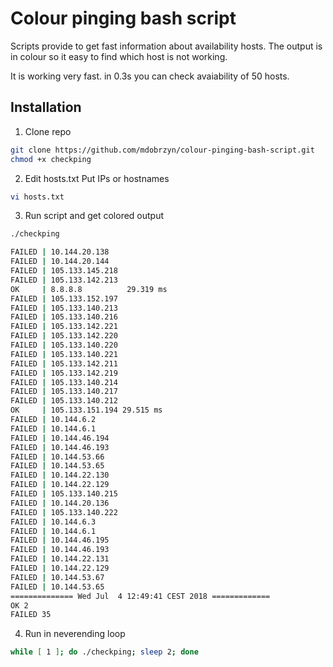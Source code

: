 # Colour pinging bash script

Scripts provide to get fast information about availability hosts.
The output is in colour so it easy to find which host is not working.

It is working very fast. in 0.3s you can check avaiability of 50 hosts.

## Installation

1. Clone repo

```bash
git clone https://github.com/mdobrzyn/colour-pinging-bash-script.git
chmod +x checkping
```

2. Edit hosts.txt Put IPs or hostnames

```bash
vi hosts.txt
```

3. Run script and get colored output

```bash
./checkping

FAILED | 10.144.20.138
FAILED | 10.144.20.144
FAILED | 105.133.145.218
FAILED | 105.133.142.213
OK     | 8.8.8.8          29.319 ms
FAILED | 105.133.152.197
FAILED | 105.133.140.213
FAILED | 105.133.140.216
FAILED | 105.133.142.221
FAILED | 105.133.142.220
FAILED | 105.133.140.220
FAILED | 105.133.140.221
FAILED | 105.133.142.211
FAILED | 105.133.142.219
FAILED | 105.133.140.214
FAILED | 105.133.140.217
FAILED | 105.133.140.212
OK     | 105.133.151.194 29.515 ms
FAILED | 10.144.6.2
FAILED | 10.144.6.1
FAILED | 10.144.46.194
FAILED | 10.144.46.193
FAILED | 10.144.53.66
FAILED | 10.144.53.65
FAILED | 10.144.22.130
FAILED | 10.144.22.129
FAILED | 105.133.140.215
FAILED | 10.144.20.136
FAILED | 105.133.140.222
FAILED | 10.144.6.3
FAILED | 10.144.6.1
FAILED | 10.144.46.195
FAILED | 10.144.46.193
FAILED | 10.144.22.131
FAILED | 10.144.22.129
FAILED | 10.144.53.67
FAILED | 10.144.53.65
============== Wed Jul  4 12:49:41 CEST 2018 =============
OK 2
FAILED 35
```

4. Run in neverending loop

```bash
while [ 1 ]; do ./checkping; sleep 2; done
```
